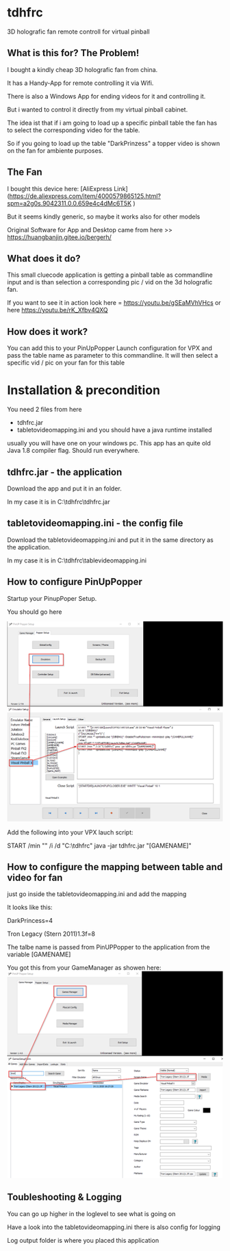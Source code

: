 # tdhfrc
3D holografic fan remote controll for virtual pinball

## What is this for? The Problem!
I bought a kindly cheap 3D holografic fan from china.

It has a Handy-App for remote controlling it via Wifi.

There is also a Windows App for ending videos for it and controlling it.

But i wanted to control it directly from my virtual pinball cabinet.

The idea ist that if i am going to load up a specific pinball table the fan has to select the corresponding video for the table.

So if you going to load up the table "DarkPrinzess" a topper video is shown on the fan for ambiente purposes.

## The Fan
I bought this device here: [AliExpress Link] (https://de.aliexpress.com/item/4000579865125.html?spm=a2g0s.9042311.0.0.659e4c4dMc6T5K	)

But it seems kindly generic, so maybe it works also for other models

Original Software for App and Desktop came from here >> https://huangbanjin.gitee.io/bergerh/

## What does it do?
This small cluecode application is getting a pinball table as commandline input and is than selection a corresponding pic / vid on the 3d holografic fan.

If you want to see it in action look here = https://youtu.be/gSEaMVhVHcs or here https://youtu.be/rK_Xfbv4QXQ

## How does it work?
You can add this to your PinUpPopper Launch configuration for VPX and pass the table name as parameter to this commandline.
It will then select a specific vid / pic on your fan for this table


# Installation & precondition
You need 2 files from here
* tdhfrc.jar
* tabletovideomapping.ini
and you should have a java runtime installed

usually you will have one on your windows pc. This app has an quite old Java 1.8 compiler flag. Should run everywhere.

## tdhfrc.jar - the application
Download the app and put it in an folder.

In my case it is in C:\tdhfrc\tdhfrc.jar

## tabletovideomapping.ini - the config file
Download the tabletovideomapping.ini and put it in the same directory as the application.

In my case it is in C:\tdhfrc\tablevideomapping.ini

## How to configure PinUpPopper

Startup your PinupPoper Setup.

You should go here

![explain pic](https://github.com/buzzibaer/3dhfrc/blob/main/docmedia/install.png)

Add the following into your VPX lauch script:

START /min "" /i /d "C:\tdhfrc\" java -jar tdhfrc.jar "[GAMENAME]"

## How to configure the mapping between table and video for fan
just go inside the tabletovideomapping.ini and add the mapping

It looks like this:

DarkPrincess=4

Tron Legacy (Stern 2011)1.3f=8

The talbe name is passed from PinUPPopper to the application from the variable [GAMENAME]

You got this from your GameManager as showen here:
![explain pic](https://github.com/buzzibaer/3dhfrc/blob/main/docmedia/install2.png)

## Toubleshooting & Logging
You can go up higher in the loglevel to see what is going on

Have a look into the tabletovideomapping.ini there is also config for logging

Log output folder is where you placed this application




